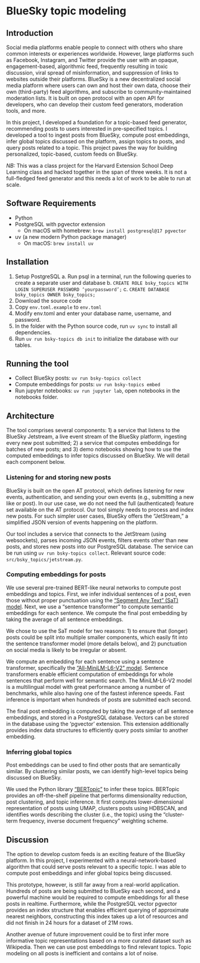 # BlueSky topic modeling

## Introduction

Social media platforms enable people to connect with others who share common interests
or experiences worldwide. However, large platforms such as Facebook, Instagram, and
Twitter provide the user with an opaque, engagement-based, algorithmic feed, frequently
resulting in toxic discussion, viral spread of misinformation, and suppression of links to
websites outside their platforms. BlueSky is a new decentralized social media platform
where users can own and host their own data, choose their own (third-party) feed
algorithms, and subscribe to community-maintained moderation lists. It is built on open
protocol with an open API for developers, who can develop their custom feed generators,
moderation tools, and more.

In this project, I developed a foundation for a topic-based feed generator, recommending
posts to users interested in pre-specified topics. I developed a
tool to ingest posts from BlueSky, compute post embeddings, infer global topics discussed
on the platform, assign topics to posts, and query posts related to a topic. This project
paves the way for building personalized, topic-based, custom feeds on BlueSky.

*NB:* This was a class project for the Harvard Extension School Deep Learning class and
hacked together in the span of three weeks. It is not a full-fledged feed generator
and this needs a lot of work to be able to run at scale.

## Software Requirements

* Python
* PostgreSQL with pgvector extension
    * On macOS with homebrew: `brew install postgresql@17 pgvector`
* uv (a new modern Python package manager)
    * On macOS: `brew install uv`


## Installation

1. Setup PostgreSQL
    a. Run psql in a terminal, run the following queries to create a separate user
       and database
    b. `CREATE ROLE bsky_topics WITH LOGIN SUPERUSER PASSWORD ‘yourpassword’;`
    c. `CREATE DATABASE bsky_topics OWNER bsky_topics;`
2. Download the source code
3. Copy `env.toml.example` to `env.toml`
4. Modify env.toml and enter your database name, username, and password.
5. In the folder with the Python source code, run `uv sync` to install all dependencies.
6. Run `uv run bsky-topics db init` to initialize the database with our tables.


## Running the tool

* Collect BlueSky posts: `uv run bsky-topics collect`
* Compute embeddings for posts: `uv run bsky-topics embed`
* Run jupyter notebooks: `uv run jupyter lab`, open notebooks in the notebooks
  folder.


## Architecture

The tool comprises several components: 1) a service that listens to the BlueSky Jetstream,
a live event stream of the BlueSky platform, ingesting every new post submitted; 2) a
service that computes embeddings for batches of new posts; and 3) demo notebooks
showing how to use the computed embeddings to infer topics discussed on BlueSky. We
will detail each component below.

### Listening for and storing new posts

BlueSky is built on the open AT protocol, which defines listening for new events,
authentication, and sending your own events (e.g., submitting a new like or post). In our use
case, we do not need the full (authenticated) feature set available on the AT protocol. Our
tool simply needs to process and index new posts. For such simpler user cases, BlueSky
offers the “JetStream,” a simplified JSON version of events happening on the platform.

Our tool includes a service that connects to the JetStream (using websockets), parses
incoming JSON events, filters events other than new posts, and stores new posts into our
PostgreSQL database. The service can be run using `uv run bsky-topics collect`. Relevant
source code: `src/bsky_topics/jetstream.py`.

### Computing embeddings for posts

We use several pre-trained BERT-like neural networks to compute post embeddings and
topics. First, we infer individual sentences of a post, even those without proper punctuation
using the [“Segment Any Text” (SaT) model](https://github.com/segment-any-text/wtpsplit). Next,
we use a “sentence transformer” to compute semantic embeddings for each sentence. We
compute the final post embedding by taking the average of all sentence embeddings.

We chose to use the SaT model for two reasons: 1) to ensure that (longer) posts could be
split into multiple smaller components, which easily fit into the sentence transformer
model (more details below), and 2) punctuation on social media is likely to be irregular or
absent.

We compute an embedding for each sentence using a sentence transformer, specifically
the [“All-MiniLM-L6-V2" model](https://sbert.net/docs/sentence_transformer/pretrained_models.html).
Sentence transformers enable efficient computation of embeddings for whole sentences that
perform well for semantic search. The MiniLM-L6-V2 model is a multilingual model with great
performance among a number of benchmarks,
while also having one of the fastest inference speeds. Fast inference is important when
hundreds of posts are submitted each second.

The final post embedding is computed by taking the average of all sentence embeddings,
and stored in a PostgreSQL database. Vectors can be stored in the database using the
‘pgvector’ extension. This extension additionally provides index data structures to
efficiently query posts similar to another embedding.

### Inferring global topics

Post embeddings can be used to find other posts that are semantically similar. By
clustering similar posts, we can identify high-level topics being discussed on BlueSky.

We used the Python library [“BERTopic”](https://maartengr.github.io/BERTopic/index.html)
to infer these topics. BERTopic provides an off-the-shelf pipeline that performs
dimensionality reduction, post clustering, and topic inference.
It first computes lower-dimensional representation of posts using UMAP, clusters posts
using HDBSCAN, and identifies words describing the cluster (i.e., the topic) using the
“cluster-term frequency, inverse document frequency” weighting scheme.

## Discussion

The option to develop custom feeds is an exciting feature of the BlueSky platform. In this
project, I experimented with a neural-network-based algorithm that could serve posts
relevant to a specific topic. I was able to compute post embeddings and infer global topics
being discussed.

This prototype, however, is still far away from a real-world application. Hundreds of posts
are being submitted to BlueSky each second, and a powerful machine would be required to
compute embeddings for all these posts in realtime. Furthermore, while the PostgreSQL
vector pgvector provides an index structure that enables efficient querying of approximate
nearest neighbors, constructing this index takes up a lot of resources and did not finish in
24 hours for a dataset of 21M rows.

Another avenue of future improvement could be to first infer more informative topic
representations based on a more curated dataset such as Wikipedia. Then we can use post
embeddings to find relevant topics. Topic modeling on all posts is inefficient and contains a
lot of noise.
